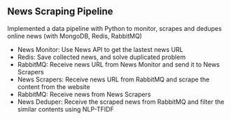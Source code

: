 ## News Scraping Pipeline
Implemented a data pipeline with Python to monitor, scrapes and dedupes online news (with MongoDB, Redis, RabbitMQ)

* News Monitor: Use News API to get the lastest news URL
* Redis: Save collected news, and solve duplicated problem
* RabbitMQ: Receive news URL from News Monitor and send it to News Scrapers
* News Scrapers: Receive news URL from RabbitMQ and scrape the content from the website
* RabbitMQ: Receive news from News Scrapers
* News Deduper: Receive the scraped news from RabbitMQ and filter the similar contents using NLP-TFIDF
